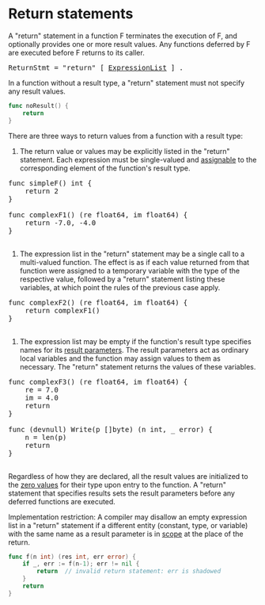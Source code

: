 # Return statements

A "return" statement in a function F terminates the execution of F, and optionally provides one or more result values. Any functions deferred by F are executed before F returns to its caller.

<pre>
<a id="ReturnStmt">ReturnStmt</a> = "return" [ <a href="/Declarations%20and%20scope/constant_declarations.html#ExpressionList">ExpressionList</a> ] .
</pre>

In a function without a result type, a "return" statement must not specify any result values.

```go
func noResult() {
    return
}
```

There are three ways to return values from a function with a result type:

1. The return value or values may be explicitly listed in the "return" statement. Each expression must be single-valued and [assignable](/Properties%20of%20types%20and%20values/assignability.html) to the corresponding element of the function's result type.

<pre>func simpleF() int {
    return 2
}
&nbsp;
func complexF1() (re float64, im float64) {
    return -7.0, -4.0
}
    </pre>

1. The expression list in the "return" statement may be a single call to a multi-valued function. The effect is as if each value returned from that function were assigned to a temporary variable with the type of the respective value, followed by a "return" statement listing these variables, at which point the rules of the previous case apply.

<pre>func complexF2() (re float64, im float64) {
    return complexF1()
}
    </pre>

1. The expression list may be empty if the function's result type specifies names for its [result parameters](/Types/function_types.html). The result parameters act as ordinary local variables and the function may assign values to them as necessary. The "return" statement returns the values of these variables.

<pre>func complexF3() (re float64, im float64) {
    re = 7.0
    im = 4.0
    return
}
&nbsp;
func (devnull) Write(p []byte) (n int, _ error) {
    n = len(p)
    return
}
    </pre>

Regardless of how they are declared, all the result values are initialized to the [zero values](/Program%20initialization%20and%20execution/the_zero_value.html) for their type upon entry to the function. A "return" statement that specifies results sets the result parameters before any deferred functions are executed.

Implementation restriction: A compiler may disallow an empty expression list in a "return" statement if a different entity (constant, type, or variable) with the same name as a result parameter is in [scope](/Declarations%20and%20scope/) at the place of the return.

```go
func f(n int) (res int, err error) {
    if _, err := f(n-1); err != nil {
        return  // invalid return statement: err is shadowed
    }
    return
}
```